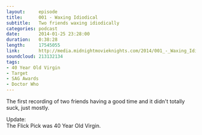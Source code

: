 ```yaml
---
layout:     episode
title:      001 - Waxing Idiodical
subtitle:   Two friends waxing idiodically
categories: podcast
date:       2014-01-25 23:28:00
duration:   0:38:28
length:     17545055
link:       http://media.midnightmovieknights.com/2014/001_-_Waxing_Idiotical.m4a
soundcloud: 213132134
tags:
- 40 Year Old Virgin
- Target
- SAG Awards
- Doctor Who
---
```

The first recording of two friends having a good time and it didn't totally suck, just mostly.

Update:  
The Flick Pick was 40 Year Old Virgin.